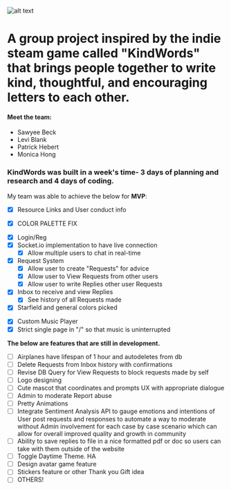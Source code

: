 ![alt text](https://m0m0-d3v.github.io/img/kindwordsawwapp.png "kindwordsawwapp")

# A group project inspired by the indie steam game called "KindWords" that brings people together to write kind, thoughtful, and encouraging letters to each other.

#### Meet the team:
- Sawyee Beck
- Levi Blank
- Patrick Hebert
- Monica Hong

### KindWords was built in a week's time- 3 days of planning and research and 4 days of coding.
My team was able to achieve the below for **MVP**:
* [x] Resource Links and User conduct info
- [x] COLOR PALETTE FIX
* [x] Login/Reg
* [x] Socket.io implementation to have live connection
  * [x] Allow multiple users to chat in real-time
* [x] Request System
  * [x] Allow user to create "Requests" for advice
  * [x] Allow user to View Requests from other users
  * [x] Allow user to write Replies other user Requests
* [x] Inbox to receive and view Replies
  * [x] See history of all Requests made
* [x] Starfield and general colors picked
- [x] Custom Music Player
- [x] Strict single page in "/" so that music is uninterrupted

**The below are features that are still in development.**
- [ ] Airplanes have lifespan of 1 hour and autodeletes from db
- [ ] Delete Requests from Inbox history with confirmations
- [ ] Revise DB Query for View Requests to block requests made by self
- [ ] Logo designing
- [ ] Cute mascot that coordinates and prompts UX with appropriate dialogue
- [ ] Admin to moderate Report abuse
- [ ] Pretty Animations
- [ ] Integrate Sentiment Analysis API to gauge emotions and intentions of User post requests and responses to automate a way to moderate without Admin involvement for each case by case scenario which can allow for overall improved quality and growth in community
- [ ] Ability to save replies to file in a nice formatted pdf or doc so users can take with them outside of the website
- [ ] Toggle Daytime Theme. HA
- [ ] Design avatar game feature
- [ ] Stickers feature or other Thank you Gift idea
- [ ] OTHERS!
